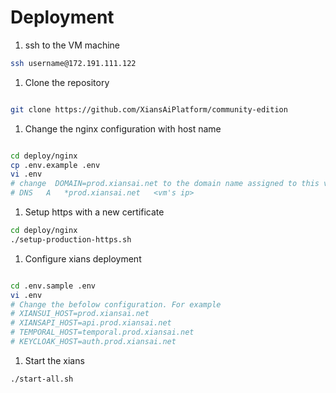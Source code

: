 # Deployment

1. ssh to the VM machine

```bash
ssh username@172.191.111.122
```

1. Clone the repository

```bash

git clone https://github.com/XiansAiPlatform/community-edition

```

1. Change the nginx configuration with host name

```bash

cd deploy/nginx
cp .env.example .env
vi .env
# change  DOMAIN=prod.xiansai.net to the domain name assigned to this vm
# DNS   A   *prod.xiansai.net   <vm's ip>
```

1. Setup https with a new certificate

```bash
cd deploy/nginx
./setup-production-https.sh

```

1. Configure xians deployment

```bash

cd .env.sample .env
vi .env
# Change the befolow configuration. For example
# XIANSUI_HOST=prod.xiansai.net
# XIANSAPI_HOST=api.prod.xiansai.net
# TEMPORAL_HOST=temporal.prod.xiansai.net
# KEYCLOAK_HOST=auth.prod.xiansai.net
```

1. Start the xians

```bash
./start-all.sh
```
